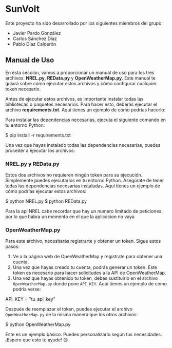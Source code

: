 # SunVolt

Este proyecto ha sido desarrollado por los siguientes miembros del grupo:
- Javier Pardo González
- Carlos Sánchez Díaz
- Pablo Díaz Calderón

## Manual de Uso

En esta sección, vamos a proporcionar un manual de uso para los tres archivos: **NREL.py**, **REData.py** y **OpenWeatherMap.py**. Este manual te guiará sobre cómo ejecutar estos archivos y cómo configurar cualquier token necesario.

Antes de ejecutar estos archivos, es importante instalar todas las bibliotecas o paquetes necesarios. Para hacer esto, deberás ejecutar el archivo **requirements.txt**. Aquí tienes un ejemplo de cómo podrías hacerlo:

Para instalar las dependencias necesarias, ejecuta el siguiente comando en tu entorno Python:

$ pip install -r requirements.txt

Una vez que hayas instalado todas las dependencias necesarias, puedes proceder a ejecutar los archivos:

### NREL.py y REData.py
Estos dos archivos no requieren ningún token para su ejecución. Simplemente puedes ejecutarlos en tu entorno Python. Asegúrate de tener todas las dependencias necesarias instaladas. Aquí tienes un ejemplo de cómo podrías ejecutar estos archivos:

$ python NREL.py
$ python REData.py

Para la api NREL cabe recordar que hay un numero limitado de peticiones por lo que habra un momento en el que la aplicacion no vaya

### OpenWeatherMap.py
Para este archivo, necesitarás registrarte y obtener un token. Sigue estos pasos:
1. Ve a la página web de OpenWeatherMap y regístrate para obtener una cuenta.
2. Una vez que hayas creado tu cuenta, podrás generar un token. Este token es necesario para hacer solicitudes a la API de OpenWeatherMap.
3. Una vez que hayas obtenido tu token, debes sustituirlo en el archivo `OpenWeatherMap.py` donde pone `API_KEY`. Aquí tienes un ejemplo de cómo podría verse:

API_KEY = "tu_api_key"

Después de reemplazar el token, puedes ejecutar el archivo `OpenWeatherMap.py` de la misma manera que los otros archivos:

$ python OpenWeatherMap.py

Este es un ejemplo básico. Puedes personalizarlo según tus necesidades. ¡Espero que esto te ayude! 😊
